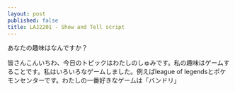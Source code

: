 ```yaml
---
layout: post
published: false
title: LAJ2201 - Show and Tell script
---
```

あなたの趣味はなんですか？

皆さんこんいちわ、今日のトピックはわたしのしゅみです。私の趣味はゲームすることです。私はいろいろなゲームしました。例えばleague of legendsとポケモンセンターです。わたしの一番好きなゲームは「バンドリ」